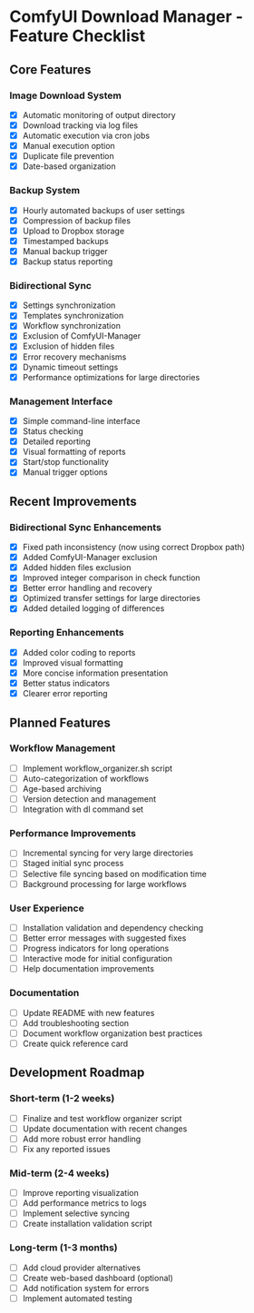# ComfyUI Download Manager - Feature Checklist

## Core Features

### Image Download System
- [x] Automatic monitoring of output directory
- [x] Download tracking via log files
- [x] Automatic execution via cron jobs
- [x] Manual execution option
- [x] Duplicate file prevention
- [x] Date-based organization

### Backup System
- [x] Hourly automated backups of user settings
- [x] Compression of backup files
- [x] Upload to Dropbox storage
- [x] Timestamped backups
- [x] Manual backup trigger
- [x] Backup status reporting

### Bidirectional Sync
- [x] Settings synchronization
- [x] Templates synchronization
- [x] Workflow synchronization
- [x] Exclusion of ComfyUI-Manager
- [x] Exclusion of hidden files
- [x] Error recovery mechanisms
- [x] Dynamic timeout settings
- [x] Performance optimizations for large directories

### Management Interface
- [x] Simple command-line interface
- [x] Status checking
- [x] Detailed reporting
- [x] Visual formatting of reports
- [x] Start/stop functionality
- [x] Manual trigger options

## Recent Improvements

### Bidirectional Sync Enhancements
- [x] Fixed path inconsistency (now using correct Dropbox path)
- [x] Added ComfyUI-Manager exclusion
- [x] Added hidden files exclusion
- [x] Improved integer comparison in check function
- [x] Better error handling and recovery
- [x] Optimized transfer settings for large directories
- [x] Added detailed logging of differences

### Reporting Enhancements
- [x] Added color coding to reports
- [x] Improved visual formatting
- [x] More concise information presentation
- [x] Better status indicators
- [x] Clearer error reporting

## Planned Features

### Workflow Management
- [ ] Implement workflow_organizer.sh script
- [ ] Auto-categorization of workflows
- [ ] Age-based archiving
- [ ] Version detection and management
- [ ] Integration with dl command set

### Performance Improvements
- [ ] Incremental syncing for very large directories
- [ ] Staged initial sync process
- [ ] Selective file syncing based on modification time
- [ ] Background processing for large workflows

### User Experience
- [ ] Installation validation and dependency checking
- [ ] Better error messages with suggested fixes
- [ ] Progress indicators for long operations
- [ ] Interactive mode for initial configuration
- [ ] Help documentation improvements

### Documentation
- [ ] Update README with new features
- [ ] Add troubleshooting section
- [ ] Document workflow organization best practices
- [ ] Create quick reference card

## Development Roadmap

### Short-term (1-2 weeks)
- [ ] Finalize and test workflow organizer script
- [ ] Update documentation with recent changes
- [ ] Add more robust error handling
- [ ] Fix any reported issues

### Mid-term (2-4 weeks)
- [ ] Improve reporting visualization
- [ ] Add performance metrics to logs
- [ ] Implement selective syncing
- [ ] Create installation validation script

### Long-term (1-3 months)
- [ ] Add cloud provider alternatives
- [ ] Create web-based dashboard (optional)
- [ ] Add notification system for errors
- [ ] Implement automated testing